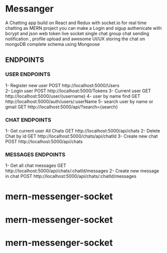 # Messanger
A Chatting app build on React and Redux with socket.io for real time chatting as MERN project you can make a Login and sigup authenicate with bcrypt and json web token live socket single chat group chat sending notification , profile upload and awesome UI/UX storing the chat on mongoDB complete schema using Mongoose


## ENDPOINTS 

### USER ENDPOINTS

1- Register new user   POST http://localhost:5000/Users  
2- Login user         POST http://localhost:5000/Tokens
3- Current user  GET  http://localhost:5000/user/{username}
4- user by name find    GET  http://localhost:5000/auth/users/:userName
5-  search user by name or gmail   GET  http://localhost:5000/api/?search={search}



### CHAT  ENDPOINTS

1- Get current user All Chats      GET   http://localhost:5000/api/chats
2- Delete Chat by id     GET   http://localhost:5000/chats/api/chatId
3- Create new chat        POST  http://localhost:5000/api/chats


###  MESSAGES ENDPOINTS


1- Get all chat messages    GET   http://localhost:5000/api/chats/:chatId/messages
2- Create new message in chat     POST  http://localhost:5000/api/chats/:chatId/messages


# mern-messenger-socket
# mern-messenger-socket
# mern-messenger-socket
